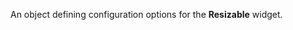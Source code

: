 
<!--shortDescription-->
An object defining configuration options for the **Resizable** widget.
<!--/shortDescription-->

<!--fullDescription-->

<!--/fullDescription-->